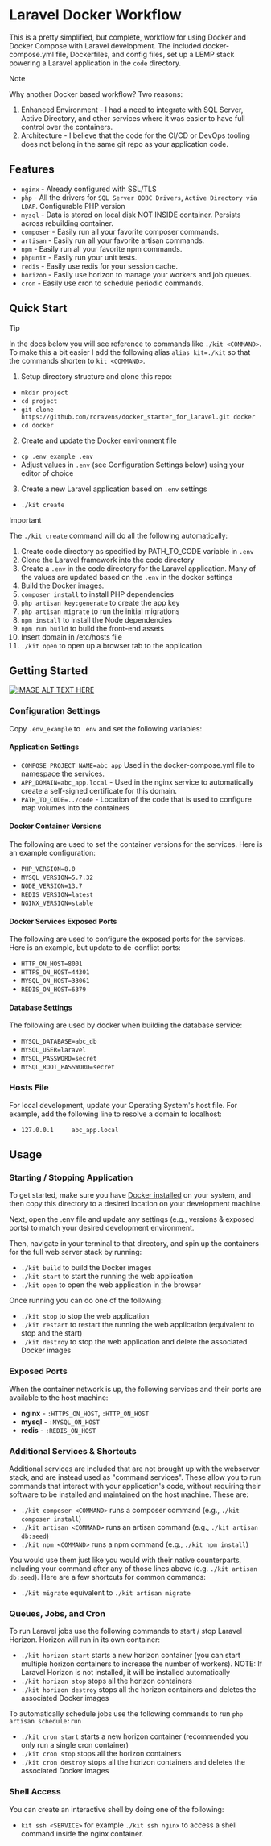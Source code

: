 
# Laravel Docker Workflow

This is a pretty simplified, but complete, workflow for using Docker and Docker Compose with Laravel development. The included docker-compose.yml file, Dockerfiles, and config files, set up a LEMP stack powering a Laravel application in the `code` directory.

> [!NOTE]
> Why another Docker based workflow? Two reasons:
> 1. Enhanced Environment - I had a need to integrate with SQL Server, Active Directory, and other services where it was easier to have full control over the containers.
> 2. Architecture - I believe that the code for the CI/CD or DevOps tooling does not belong in the same git repo as your application code.

## Features
- `nginx` - Already configured with SSL/TLS
- `php` - All the drivers for `SQL Server ODBC Drivers`, `Active Directory via LDAP`. Configurable PHP version
- `mysql` - Data is stored on local disk NOT INSIDE container. Persists across rebuilding container.
- `composer` - Easily run all your favorite composer commands.
- `artisan` - Easily run all your favorite artisan commands.
- `npm` - Easily run all your favorite npm commands.
- `phpunit` - Easily run your unit tests.
- `redis` - Easily use redis for your session cache.
- `horizon` - Easily use horizon to manage your workers and job queues.
- `cron` - Easily use cron to schedule periodic commands.

## Quick Start

> [!TIP]
> In the docs below you will see reference to commands like `./kit <COMMAND>`. To make this a bit easier I add the following alias `alias kit=./kit` so that the commands shorten to `kit <COMMAND>`.

1. Setup directory structure and clone this repo:
- `mkdir project`
- `cd project`
- `git clone https://github.com/rcravens/docker_starter_for_laravel.git docker`
- `cd docker`

2. Create and update the Docker environment file
- `cp .env_example .env`
- Adjust values in `.env` (see Configuration Settings below) using your editor of choice

3. Create a new Laravel application based on `.env` settings
- `./kit create`

> [!IMPORTANT]
> The `./kit create` command will do all the following automatically:
> 1. Create code directory as specified by PATH_TO_CODE variable in `.env`
> 2. Clone the Laravel framework into the code directory
> 3. Create a `.env` in the code directory for the Laravel application. Many of the values are updated based on the `.env` in the docker settings
> 4. Build the Docker images. 
> 5. `composer install` to install PHP dependencies
> 6. `php artisan key:generate` to create the app key
> 7. `php artisan migrate` to run the initial migrations
> 8. `npm install` to install the Node dependencies
> 9. `npm run build` to build the front-end assets
> 10. Insert domain in /etc/hosts file
> 11. `./kit open` to open up a browser tab to the application


## Getting Started

[![IMAGE ALT TEXT HERE](https://img.youtube.com/vi/GwgwgoWCm8Q/0.jpg)](https://www.youtube.com/watch?v=GwgwgoWCm8Q)


### Configuration Settings
Copy `.env_example` to `.env` and set the following variables:

#### Application Settings
- `COMPOSE_PROJECT_NAME=abc_app` Used in the docker-compose.yml file to namespace the services.
- `APP_DOMAIN=abc_app.local` - Used in the nginx service to automatically create a self-signed certificate for this domain.
- `PATH_TO_CODE=../code` - Location of the code that is used to configure map volumes into the containers

#### Docker Container Versions
The following are used to set the container versions for the services. Here is an example configuration:
- `PHP_VERSION=8.0`
- `MYSQL_VERSION=5.7.32`
- `NODE_VERSION=13.7`
- `REDIS_VERSION=latest`
- `NGINX_VERSION=stable`

#### Docker Services Exposed Ports
The following are used to configure the exposed ports for the services. Here is an example, but update to de-conflict ports:
- `HTTP_ON_HOST=8001`
- `HTTPS_ON_HOST=44301`
- `MYSQL_ON_HOST=33061`
- `REDIS_ON_HOST=6379`

#### Database Settings
The following are used by docker when building the database service:
- `MYSQL_DATABASE=abc_db`
- `MYSQL_USER=laravel`
- `MYSQL_PASSWORD=secret`
- `MYSQL_ROOT_PASSWORD=secret`

### Hosts File
For local development, update your Operating System's host file. For example, add the following line to resolve a domain to localhost:

- `127.0.0.1     abc_app.local`

## Usage

### Starting / Stopping Application
To get started, make sure you have [Docker installed](https://docs.docker.com/docker-for-mac/install/) on your system, and then copy this directory to a desired location on your development machine.

Next, open the .env file and update any settings (e.g., versions & exposed ports) to match your desired development environment.

Then, navigate in your terminal to that directory, and spin up the containers for the full web server stack by running:

- `./kit build` to build the Docker images
- `./kit start` to start the running the web application
- `./kit open`  to open the web application in the browser

Once running you can do one of the following:

- `./kit stop`    to stop the web application
- `./kit restart` to restart the running the web application (equivalent to stop and the start)
- `./kit destroy` to stop the web application and delete the associated Docker images

### Exposed Ports
When the container network is up, the following services and their ports are available to the host machine:

- **nginx** - `:HTTPS_ON_HOST`, `:HTTP_ON_HOST`
- **mysql** - `:MYSQL_ON_HOST`
- **redis** - `:REDIS_ON_HOST`

### Additional Services & Shortcuts
Additional services are included that are not brought up with the webserver stack, and are instead used as "command services". These allow you to run commands that interact with your application's code, without requiring their software to be installed and maintained on the host machine. These are:

- `./kit composer <COMMAND>` runs a composer command (e.g., `./kit composer install`)
- `./kit artisan <COMMAND>`  runs an artisan command (e.g., `./kit artisan db:seed`)
- `./kit npm <COMMAND>`      runs a npm command (e.g., `./kit npm install`)

You would use them just like you would with their native counterparts, including your command after any of those lines above (e.g. `./kit artisan db:seed`). Here are a few shortcuts for common commands:

- `./kit migrate` equivalent to `./kit artisan migrate`

### Queues, Jobs, and Cron
To run Laravel jobs use the following commands to start / stop Laravel Horizon. Horizon will run in its own container:

- `./kit horizon start`   starts a new horizon container (you can start multiple horizon containers to increase the number of workers). NOTE: If Laravel Horizon is not installed, it will be installed automatically
- `./kit horizon stop`    stops all the horizon containers
- `./kit horizon destroy` stops all the horizon containers and deletes the associated Docker images

To automatically schedule jobs use the following commands to run `php artisan schedule:run`

- `./kit cron start`   starts a new horizon container (recommended you only run a single cron container)
- `./kit cron stop`    stops all the horizon containers
- `./kit cron destroy` stops all the horizon containers and deletes the associated Docker images

### Shell Access
You can create an interactive shell by doing one of the following:

- `kit ssh <SERVICE>` for example `./kit ssh nginx` to access a shell command inside the nginx container.
